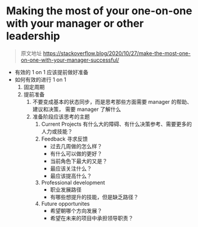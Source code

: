 # Making the most of your one-on-one with your manager or other leadership

> 原文地址 https://stackoverflow.blog/2020/10/27/make-the-most-one-on-one-with-your-manager-successful/

- 有效的 1 on 1 应该提前做好准备
- 如何有效的进行 1 on 1
    1. 固定周期
    2. 提前准备
        1. 不要变成基本的状态同步，而是思考那些方面需要 manager 的帮助、建议和决策， 需要 manager 了解什么
        2. 准备阶段应该思考的主题
            1. Current Projects 有什么大的障碍、有什么决策参考、需要更多的人力或技能？
            2. Feedback 寻求反馈
                - 过去几周做的怎么样？
                - 有什么可以做的更好？
                - 当前角色下最大的又是？
                - 最应该关注什么？
                - 最应该提高什么？
            3. Professional development
                - 职业发展路径
                - 有哪些想提升的技能，但是缺乏路径？
            4. Future opportunites
                - 希望朝哪个方向发展？
                - 希望在未来的项目中承担领导职责？
